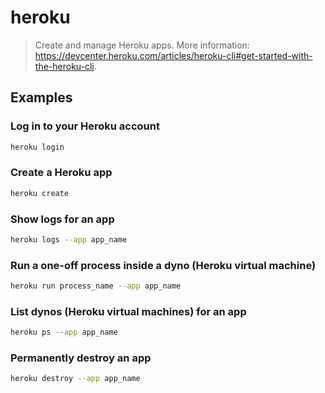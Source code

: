 # heroku

> Create and manage Heroku apps. More information: <https://devcenter.heroku.com/articles/heroku-cli#get-started-with-the-heroku-cli>.

## Examples

### Log in to your Heroku account

```bash
heroku login
```

### Create a Heroku app

```bash
heroku create
```

### Show logs for an app

```bash
heroku logs --app app_name
```

### Run a one-off process inside a dyno (Heroku virtual machine)

```bash
heroku run process_name --app app_name
```

### List dynos (Heroku virtual machines) for an app

```bash
heroku ps --app app_name
```

### Permanently destroy an app

```bash
heroku destroy --app app_name
```
